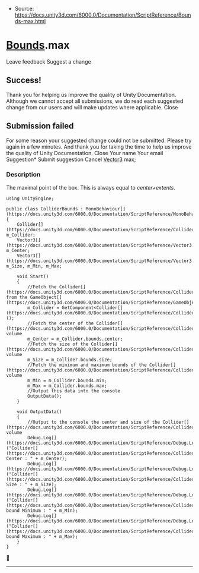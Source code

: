 * Source: https://docs.unity3d.com/6000.0/Documentation/ScriptReference/Bounds-max.html

#  [Bounds](https://docs.unity3d.com/6000.0/Documentation/ScriptReference/Bounds.html).max
Leave feedback
Suggest a change
## Success!
Thank you for helping us improve the quality of Unity Documentation. Although we cannot accept all submissions, we do read each suggested change from our users and will make updates where applicable.
Close
## Submission failed
For some reason your suggested change could not be submitted. Please <a>try again</a> in a few minutes. And thank you for taking the time to help us improve the quality of Unity Documentation.
Close
Your name Your email Suggestion* Submit suggestion
Cancel
[Vector3](https://docs.unity3d.com/6000.0/Documentation/ScriptReference/Vector3.html) max; 
### Description
The maximal point of the box. This is always equal to _center+extents_.
```
using UnityEngine;  
  
public class ColliderBounds : MonoBehaviour[](https://docs.unity3d.com/6000.0/Documentation/ScriptReference/MonoBehaviour.html)
{
    Collider[](https://docs.unity3d.com/6000.0/Documentation/ScriptReference/Collider.html) m_Collider;
    Vector3[](https://docs.unity3d.com/6000.0/Documentation/ScriptReference/Vector3.html) m_Center;
    Vector3[](https://docs.unity3d.com/6000.0/Documentation/ScriptReference/Vector3.html) m_Size, m_Min, m_Max;  
  
    void Start()
    {
        //Fetch the Collider[](https://docs.unity3d.com/6000.0/Documentation/ScriptReference/Collider.html) from the GameObject[](https://docs.unity3d.com/6000.0/Documentation/ScriptReference/GameObject.html)
        m_Collider = GetComponent<Collider[](https://docs.unity3d.com/6000.0/Documentation/ScriptReference/Collider.html)>();
        //Fetch the center of the Collider[](https://docs.unity3d.com/6000.0/Documentation/ScriptReference/Collider.html) volume
        m_Center = m_Collider.bounds.center;
        //Fetch the size of the Collider[](https://docs.unity3d.com/6000.0/Documentation/ScriptReference/Collider.html) volume
        m_Size = m_Collider.bounds.size;
        //Fetch the minimum and maximum bounds of the Collider[](https://docs.unity3d.com/6000.0/Documentation/ScriptReference/Collider.html) volume
        m_Min = m_Collider.bounds.min;
        m_Max = m_Collider.bounds.max;
        //Output this data into the console
        OutputData();
    }  
  
    void OutputData()
    {
        //Output to the console the center and size of the Collider[](https://docs.unity3d.com/6000.0/Documentation/ScriptReference/Collider.html) volume
        Debug.Log[](https://docs.unity3d.com/6000.0/Documentation/ScriptReference/Debug.Log.html)("Collider[](https://docs.unity3d.com/6000.0/Documentation/ScriptReference/Collider.html) Center : " + m_Center);
        Debug.Log[](https://docs.unity3d.com/6000.0/Documentation/ScriptReference/Debug.Log.html)("Collider[](https://docs.unity3d.com/6000.0/Documentation/ScriptReference/Collider.html) Size : " + m_Size);
        Debug.Log[](https://docs.unity3d.com/6000.0/Documentation/ScriptReference/Debug.Log.html)("Collider[](https://docs.unity3d.com/6000.0/Documentation/ScriptReference/Collider.html) bound Minimum : " + m_Min);
        Debug.Log[](https://docs.unity3d.com/6000.0/Documentation/ScriptReference/Debug.Log.html)("Collider[](https://docs.unity3d.com/6000.0/Documentation/ScriptReference/Collider.html) bound Maximum : " + m_Max);
    }
}

```

* * *
